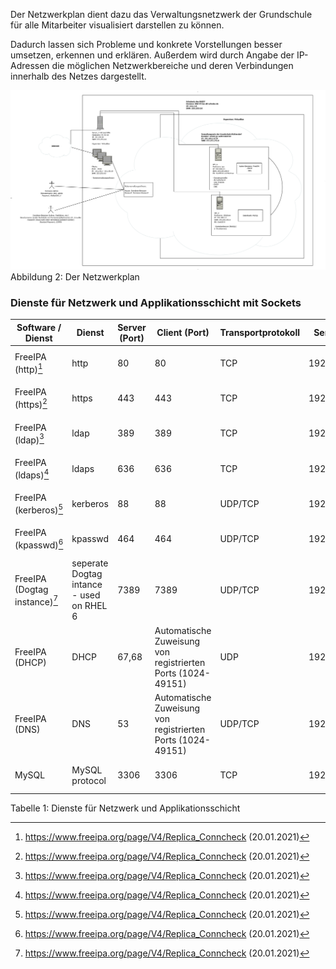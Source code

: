 Der Netzwerkplan dient dazu das Verwaltungsnetzwerk der Grundschule für alle Mitarbeiter visualisiert darstellen zu können.        

Dadurch lassen sich Probleme und konkrete Vorstellungen besser umsetzen, erkennen und erklären. Außerdem wird durch Angabe der IP-Adressen die möglichen Netzwerkbereiche und deren Verbindungen innerhalb des Netzes dargestellt. 

<a href="https://raw.githubusercontent.com/notenverwaltung/Notenverwaltungssoftware/master/Bilder/Netzwerkplan_new2.png" data-toggle="lightbox" data-title="Netzwerkplan" data-footer="Verwaltungsnetz der Grundschule Waltersdorf">
    <img src="https://raw.githubusercontent.com/notenverwaltung/Notenverwaltungssoftware/master/Bilder/Netzwerkplan_new2.png" class="img-fluid"> </a>
    <figcaption>Abbildung 2: Der Netzwerkplan</figcaption>

### Dienste für Netzwerk und Applikationsschicht mit Sockets
| Software / Dienst         | Dienst                                   | Server (Port) | Client (Port)                                               | Transportprotokoll | Server-IP   | Client-IP                   |
|---------------------------|------------------------------------------|---------------|-------------------------------------------------------------|--------------------|-------------|-----------------------------|
| FreeIPA (http)[^1]      | http                                     | 80            | 80                                                          | TCP                | 192.168.1.1 | 10.1.50.1 - 10.1.50.10 |
| FreeIPA (https)[^1]         | https                                    | 443           | 443                                                         | TCP                | 192.168.1.1 | 10.1.50.1 - 10.1.50.10 |
| FreeIPA (ldap)[^1]         | ldap                                     | 389           | 389                                                         | TCP                | 192.168.1.1 | 10.1.50.1 - 10.1.50.10 |
| FreeIPA (ldaps)[^1]        | ldaps                                    | 636           | 636                                                         | TCP                | 192.168.1.1 | 10.1.50.1 - 10.1.50.10 |
| FreeIPA (kerberos)[^1]        | kerberos                                 | 88            | 88                                                          | UDP/TCP            | 192.168.1.1 | 10.1.50.1 - 10.1.50.10 |
| FreeIPA (kpasswd)[^1]         | kpasswd                                  | 464           | 464                                                         | UDP/TCP            | 192.168.1.1 | 10.1.50.1 - 10.1.50.10 |
| FreeIPA (Dogtag instance)[^1] | seperate Dogtag intance - used on RHEL 6 | 7389          | 7389                                                        | UDP/TCP            | 192.168.1.1 | 10.1.50.1 - 10.1.50.10 |
| FreeIPA (DHCP)            | DHCP                                     | 67,68         | Automatische Zuweisung von registrierten Ports (1024-49151) | UDP                | 192.168.1.1 | 10.1.50.1 - 10.1.50.10 |
| FreeIPA (DNS)             | DNS                                      | 53            | Automatische Zuweisung von registrierten Ports (1024-49151) | UDP/TCP            | 192.168.1.1 | 10.1.50.1 - 10.1.50.10 |
| MySQL                     | MySQL protocol                           | 3306          | 3306                                                        | TCP                | 192.168.1.2 | 10.1.50.1 - 10.1.50.10 |

<figcaption>Tabelle 1: Dienste für Netzwerk und Applikationsschicht</figcaption>

[^1]: https://www.freeipa.org/page/V4/Replica_Conncheck (20.01.2021)
